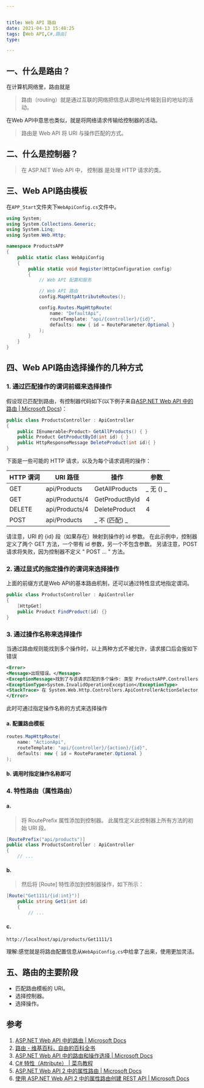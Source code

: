 ```yaml
---


title: Web API 路由
date: 2021-04-13 15:48:25
tags: [Web API,C#,路由]
type:

---
```



## 一、什么是路由？

在计算机网络里，路由就是

> 路由（routing）就是通过互联的网络把信息从源地址传输到目的地址的活动。


在Web API中意思也类似，就是将网络请求传输给控制器的活动。

> 路由是 Web API 将 URI 与操作匹配的方式。


## 二、什么是控制器？

> 在 ASP.NET Web API 中， 控制器 是处理 HTTP 请求的类。



## 三、Web API路由模板

在`APP_Start`文件夹下`WebApiConfig.cs`文件中。

```cs
using System;
using System.Collections.Generic;
using System.Linq;
using System.Web.Http;

namespace ProductsAPP
{
    public static class WebApiConfig
    {
        public static void Register(HttpConfiguration config)
        {
            // Web API 配置和服务

            // Web API 路由
            config.MapHttpAttributeRoutes();

            config.Routes.MapHttpRoute(
                name: "DefaultApi",
                routeTemplate: "api/{controller}/{id}",
                defaults: new { id = RouteParameter.Optional }
            );
        }
    }
}
```


## 四、Web API路由选择操作的几种方式


### 1. 通过匹配操作的谓词前缀来选择操作

假设现已匹配到路由，有控制器代码如下(以下例子来自[ASP.NET Web API 中的路由 | Microsoft Docs](https://docs.microsoft.com/zh-cn/aspnet/web-api/overview/web-api-routing-and-actions/routing-in-aspnet-web-api))：

```cs
public class ProductsController : ApiController
{
    public IEnumerable<Product> GetAllProducts() { }
    public Product GetProductById(int id) { }
    public HttpResponseMessage DeleteProduct(int id){ }
}
```

下面是一些可能的 HTTP 请求，以及为每个请求调用的操作：

| HTTP 谓词 | URI 路径 | 操作 | 参数 |
| --- | --- | --- | --- |
| GET | api/Products | GetAllProducts | _ 无 () _ |
| GET | api/Products/4 | GetProductById | 4 |
| DELETE | api/Products/4 | DeleteProduct | 4 |
| POST | api/Products | _ 不 (匹配) _ |  |


请注意，URI 的 {id} 段（如果存在）映射到操作的 id 参数。 在此示例中，控制器定义了两个 GET 方法，一个带有 id 参数，另一个不包含参数。
另请注意，POST 请求将失败，因为控制器不定义 " POST ... " 方法。


### 2. 通过显式的指定操作的谓词来选择操作

上面的前缀方式是Web API的基本路由机制，还可以通过特性显式地指定谓词。

```cs
public class ProductsController : ApiController
{
    [HttpGet]
    public Product FindProduct(id) {}
}
```


### 3. 通过操作名称来选择操作

当通过路由规则能找到多个操作时，以上两种方式不被允许，请求接口后会报如下错误

```xml
<Error>
<Message>出现错误。</Message>
<ExceptionMessage>找到了与该请求匹配的多个操作: 类型 ProductsAPP.Controllers.ProductsController 的 Get1 类型 ProductsAPP.Controllers.ProductsController 的 Get2</ExceptionMessage>
<ExceptionType>System.InvalidOperationException</ExceptionType>
<StackTrace> 在 System.Web.Http.Controllers.ApiControllerActionSelector.ActionSelectorCacheItem.SelectAction(HttpControllerContext controllerContext) 在 System.Web.Http.Controllers.ApiControllerActionSelector.SelectAction(HttpControllerContext controllerContext) 在 System.Web.Http.ApiController.ExecuteAsync(HttpControllerContext controllerContext, CancellationToken cancellationToken) 在 System.Web.Http.Dispatcher.HttpControllerDispatcher.<SendAsync>d__15.MoveNext()</StackTrace>
</Error>
```

此时可通过指定操作名称的方式来选择操作


#### a. 配置路由模板

```cs
routes.MapHttpRoute(
    name: "ActionApi",
    routeTemplate: "api/{controller}/{action}/{id}",
    defaults: new { id = RouteParameter.Optional }
);
```


#### b. 调用时指定操作名称即可


### 4. 特性路由（属性路由）


#### a.

> 将 RoutePrefix 属性添加到控制器。 此属性定义此控制器上所有方法的初始 URI 段。


```cs
[RoutePrefix("api/products")]
public class ProductsController : ApiController
{
    // ...
```


#### b.

> 然后将 [Route] 特性添加到控制器操作，如下所示：


```cs
[Route("Get1111/{id:int}")]
    public string Get1(int id)
    {
        // ...
```


#### c.

`http://localhost/api/products/Get1111/1`

理解:感觉就是将路由配置信息从`WebApiConfig.cs`中给拿了出来，使用更加灵活。


## 五、路由的主要阶段

- 匹配路由模板的 URI。
- 选择控制器。
- 选择操作。


## 参考

1. [ASP.NET Web API 中的路由 | Microsoft Docs](https://docs.microsoft.com/zh-cn/aspnet/web-api/overview/web-api-routing-and-actions/routing-in-aspnet-web-api)
2. [路由 - 维基百科，自由的百科全书](https://zh.wikipedia.org/wiki/%E8%B7%AF%E7%94%B1)
3. [ASP.NET Web API 中的路由和操作选择 | Microsoft Docs](https://docs.microsoft.com/zh-cn/aspnet/web-api/overview/web-api-routing-and-actions/routing-and-action-selection)
4. [C# 特性（Attribute） | 菜鸟教程](https://www.runoob.com/csharp/csharp-attribute.html)
5. [ASP.NET Web API 2 中的属性路由 | Microsoft Docs](https://docs.microsoft.com/zh-cn/aspnet/web-api/overview/web-api-routing-and-actions/attribute-routing-in-web-api-2)
6. [使用 ASP.NET Web API 2 中的属性路由创建 REST API | Microsoft Docs](https://docs.microsoft.com/zh-cn/aspnet/web-api/overview/web-api-routing-and-actions/create-a-rest-api-with-attribute-routing)
